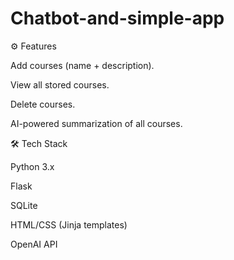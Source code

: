 # Chatbot-and-simple-app

⚙️ Features

Add courses (name + description).

View all stored courses.

Delete courses.

AI-powered summarization of all courses.

🛠️ Tech Stack

Python 3.x

Flask

SQLite

HTML/CSS (Jinja templates)

OpenAI API
